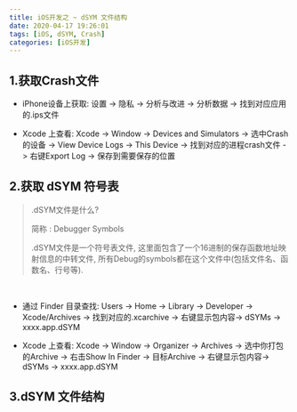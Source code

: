 ```yaml
---
title: iOS开发之 ~ dSYM 文件结构
date: 2020-04-17 19:26:01
tags: [iOS, dSYM, Crash]
categories: [iOS开发]
---
```


## 1.获取Crash文件

- iPhone设备上获取: 设置 -> 隐私 -> 分析与改进 -> 分析数据 -> 找到对应应用的.ips文件

- Xcode 上查看: Xcode -> Window -> Devices and Simulators -> 选中Crash的设备 -> View Device Logs -> This Device -> 找到对应的进程crash文件 -> 右键Export Log -> 保存到需要保存的位置



## 2.获取 dSYM 符号表

> .dSYM文件是什么?
>
> 简称 : Debugger Symbols
>
> .dSYM文件是一个符号表文件, 这里面包含了一个16进制的保存函数地址映射信息的中转文件, 所有Debug的symbols都在这个文件中(包括文件名、函数名、行号等).

<br/>

- 通过 Finder 目录查找: Users -> Home -> Library -> Developer -> Xcode/Archives -> 找到对应的.xcarchive -> 右键显示包内容-> dSYMs -> xxxx.app.dSYM

- Xcode 上查看: Xcode -> Window -> Organizer -> Archives -> 选中你打包的Archive -> 右击Show In Finder -> 目标Archive -> 右键显示包内容-> dSYMs -> xxxx.app.dSYM

  

## 3.dSYM 文件结构



